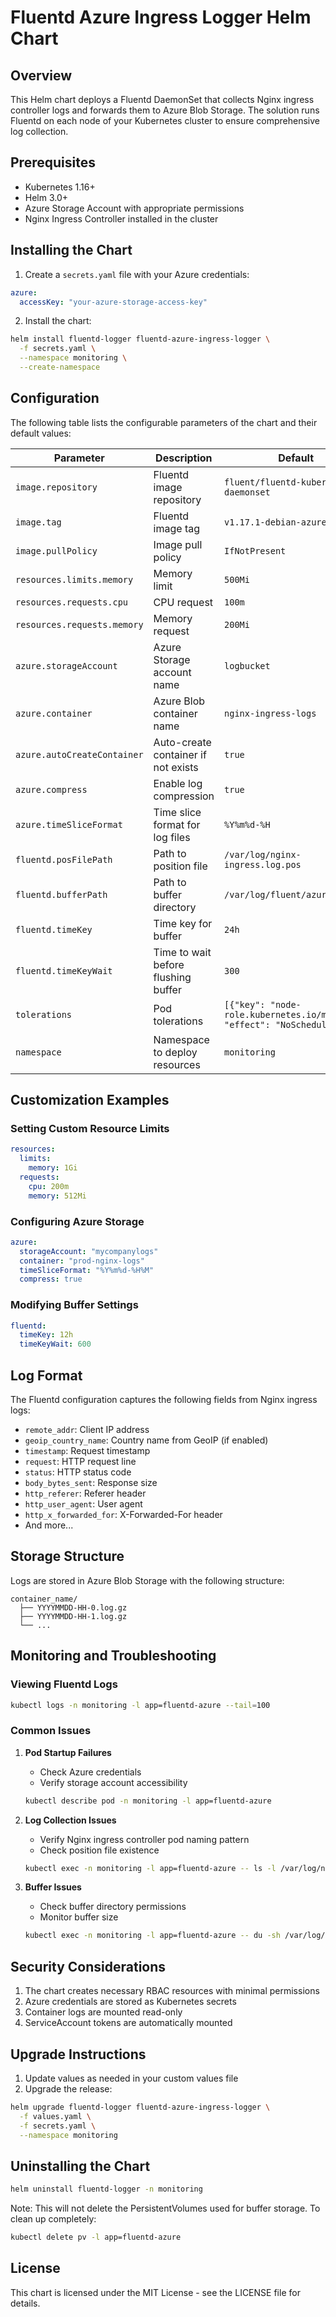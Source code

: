 # Fluentd Azure Ingress Logger Helm Chart

## Overview
This Helm chart deploys a Fluentd DaemonSet that collects Nginx ingress controller logs and forwards them to Azure Blob Storage. The solution runs Fluentd on each node of your Kubernetes cluster to ensure comprehensive log collection.

## Prerequisites
- Kubernetes 1.16+
- Helm 3.0+
- Azure Storage Account with appropriate permissions
- Nginx Ingress Controller installed in the cluster

## Installing the Chart

1. Create a `secrets.yaml` file with your Azure credentials:
```yaml
azure:
  accessKey: "your-azure-storage-access-key"
```

2. Install the chart:
```bash
helm install fluentd-logger fluentd-azure-ingress-logger \
  -f secrets.yaml \
  --namespace monitoring \
  --create-namespace
```

## Configuration

The following table lists the configurable parameters of the chart and their default values:

| Parameter | Description | Default |
|-----------|-------------|---------|
| `image.repository` | Fluentd image repository | `fluent/fluentd-kubernetes-daemonset` |
| `image.tag` | Fluentd image tag | `v1.17.1-debian-azureblob-1.0` |
| `image.pullPolicy` | Image pull policy | `IfNotPresent` |
| `resources.limits.memory` | Memory limit | `500Mi` |
| `resources.requests.cpu` | CPU request | `100m` |
| `resources.requests.memory` | Memory request | `200Mi` |
| `azure.storageAccount` | Azure Storage account name | `logbucket` |
| `azure.container` | Azure Blob container name | `nginx-ingress-logs` |
| `azure.autoCreateContainer` | Auto-create container if not exists | `true` |
| `azure.compress` | Enable log compression | `true` |
| `azure.timeSliceFormat` | Time slice format for log files | `%Y%m%d-%H` |
| `fluentd.posFilePath` | Path to position file | `/var/log/nginx-ingress.log.pos` |
| `fluentd.bufferPath` | Path to buffer directory | `/var/log/fluent/azurestorage` |
| `fluentd.timeKey` | Time key for buffer | `24h` |
| `fluentd.timeKeyWait` | Time to wait before flushing buffer | `300` |
| `tolerations` | Pod tolerations | `[{"key": "node-role.kubernetes.io/master", "effect": "NoSchedule"}]` |
| `namespace` | Namespace to deploy resources | `monitoring` |

## Customization Examples

### Setting Custom Resource Limits
```yaml
resources:
  limits:
    memory: 1Gi
  requests:
    cpu: 200m
    memory: 512Mi
```

### Configuring Azure Storage
```yaml
azure:
  storageAccount: "mycompanylogs"
  container: "prod-nginx-logs"
  timeSliceFormat: "%Y%m%d-%H%M"
  compress: true
```

### Modifying Buffer Settings
```yaml
fluentd:
  timeKey: 12h
  timeKeyWait: 600
```

## Log Format

The Fluentd configuration captures the following fields from Nginx ingress logs:
- `remote_addr`: Client IP address
- `geoip_country_name`: Country name from GeoIP (if enabled)
- `timestamp`: Request timestamp
- `request`: HTTP request line
- `status`: HTTP status code
- `body_bytes_sent`: Response size
- `http_referer`: Referer header
- `http_user_agent`: User agent
- `http_x_forwarded_for`: X-Forwarded-For header
- And more...

## Storage Structure

Logs are stored in Azure Blob Storage with the following structure:
```
container_name/
  ├── YYYYMMDD-HH-0.log.gz
  ├── YYYYMMDD-HH-1.log.gz
  └── ...
```

## Monitoring and Troubleshooting

### Viewing Fluentd Logs
```bash
kubectl logs -n monitoring -l app=fluentd-azure --tail=100
```

### Common Issues

1. **Pod Startup Failures**
   - Check Azure credentials
   - Verify storage account accessibility
   ```bash
   kubectl describe pod -n monitoring -l app=fluentd-azure
   ```

2. **Log Collection Issues**
   - Verify Nginx ingress controller pod naming pattern
   - Check position file existence
   ```bash
   kubectl exec -n monitoring -l app=fluentd-azure -- ls -l /var/log/nginx-ingress.log.pos
   ```

3. **Buffer Issues**
   - Check buffer directory permissions
   - Monitor buffer size
   ```bash
   kubectl exec -n monitoring -l app=fluentd-azure -- du -sh /var/log/fluent/azurestorage
   ```

## Security Considerations

1. The chart creates necessary RBAC resources with minimal permissions
2. Azure credentials are stored as Kubernetes secrets
3. Container logs are mounted read-only
4. ServiceAccount tokens are automatically mounted

## Upgrade Instructions

1. Update values as needed in your custom values file
2. Upgrade the release:
```bash
helm upgrade fluentd-logger fluentd-azure-ingress-logger \
  -f values.yaml \
  -f secrets.yaml \
  --namespace monitoring
```

## Uninstalling the Chart

```bash
helm uninstall fluentd-logger -n monitoring
```

Note: This will not delete the PersistentVolumes used for buffer storage. To clean up completely:
```bash
kubectl delete pv -l app=fluentd-azure
```

## License

This chart is licensed under the MIT License - see the LICENSE file for details.